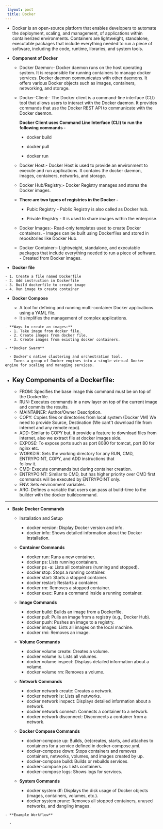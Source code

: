 ```yaml
---
 layout: post
 title: Docker
---
```

 - Docker is an open-source platform that enables developers to automate the deployment, scaling, and management,
   of applications within containerized environments. Containers are lightweight, standalone, executable packages that include everything needed to run a piece of software, including the code, runtime, libraries, and system tools.

  - **Component of Docker**

    - Docker Daemon:- Docker daemon runs on the host operating system. It is responsible for running containers
      to manage docker services. Docker daemon communicates with other daemons. It offers various Docker objects such as images, containers, networking, and storage.

    - Docker-Client:- The Docker client is a command-line interface (CLI) tool that allows users to interact
      with the Docker daemon. It provides commands that use the Docker REST API to communicate with the Docker daemon.

      **Docker Client uses Command Line Interface (CLI) to run the following commands -**

       - docker build

       - docker pull

       - docker run


    - Docker Host:- Docker Host is used to provide an environment to execute and run applications. It contains
                    the docker daemon, images, containers, networks, and storage.

    - Docker Hub/Registry:- Docker Registry manages and stores the Docker images.
    
    - **There are two types of registries in the Docker -**

      - Pubic Registry - Public Registry is also called as Docker hub.

      - Private Registry - It is used to share images within the enterprise.

    - Docker Images:- Read-only templates used to create Docker containers.
                    - Images can be built using Dockerfiles and stored in repositories like Docker Hub.

    - Docker Container:- Lightweight, standalone, and executable packages that include everything needed to
                         run a piece of software.
                       - Created from Docker images.

   - **Docker file**

    - 1. Create a file named Dockerfile
    - 2. Add instruction in Dockerfile
    - 3. Build dockerfile to create image
    - 4. Run image to create container 

   - **Docker Compose**

      - A tool for defining and running multi-container Docker applications using a YAML file.
      - It simplifies the management of complex applications.                      

    - **Ways to create an images:**
      - 1. Take image from docker file.
      - 2. Create images from docker file.
      - 3. Create images from existing docker containers.

    - **Docker Swarm**

      - Docker's native clustering and orchestration tool.
      - Turns a group of Docker engines into a single virtual Docker engine for scaling and managing services.

  - **Key Components of a Dockerfile:**
    ---

     - FROM: Specifies the base image this command must be on top of the Dockerfile.
     - RUN: Executes commands in a new layer on top of the current image and commits the results.
     - MAINTAINER: Author/Owner Description.
     - COPY: Copies files or directories from local system (Docker VM) We need to provide Source, Destination
             (We cant't download file from internet and any remote repo).
     - ADD: Similar to COPY but, it provide a feature to download files from internet, also we extract file at 
            docker images side.
     - EXPOSE: To expose ports such as port 8080 for tomcat, port 80 for nginx etc.
     - WORKDIR: Sets the working directory for any RUN, CMD, ENTRYPOINT, COPY, and ADD instructions that          
                follow it.
     - CMD: Execute commands but during container creation.
     - ENTRYPOINT: Similar to CMD, but has higher priority over CMD first commands wiil be executed by 
                   ENTRYPOINT  only.
     - ENV: Sets environment variables.
     - ARG: Defines a variable that users can pass at build-time to the builder with the docker buildcommand.

  ---
   - **Basic Docker Commands**

     - Installation and Setup
       - docker version: Display Docker version and info.
       - docker info: Shows detailed information about the Docker installation.

     - **Container Commands**
        - docker run: Runs a new container.
        - docker ps: Lists running containers.
        - docker ps -a: Lists all containers (running and stopped).
        - docker stop: Stops a running container.
        - docker start: Starts a stopped container.
        - docker restart: Restarts a container.
        - docker rm: Removes a stopped container.
        - docker exec: Runs a command inside a running container.
       
     - **Image Commands**
        - docker build: Builds an image from a Dockerfile.
        - docker pull: Pulls an image from a registry (e.g., Docker Hub).
        - docker push: Pushes an image to a registry.
        - docker images: Lists all images on the local machine.
        - docker rmi: Removes an image.
       
     - **Volume Commands**
        - docker volume create: Creates a volume.
        - docker volume ls: Lists all volumes.
        - docker volume inspect: Displays detailed information about a volume.
        - docker volume rm: Removes a volume.
        
     - **Network Commands**
       - docker network create: Creates a network.
       - docker network ls: Lists all networks.
       - docker network inspect: Displays detailed information about a network.
       - docker network connect: Connects a container to a network.
       - docker network disconnect: Disconnects a container from a network.

     - **Docker Compose Commands**
       - docker-compose up: Builds, (re)creates, starts, and attaches to containers for a service defined
                            in docker-compose.yml.
       - docker-compose down: Stops containers and removes containers, networks, volumes, and images created by up.
       - docker-compose build: Builds or rebuilds services.
       - docker-compose ps: Lists containers.
       - docker-compose logs: Shows logs for services.

     - **System Commands**
       - docker system df: Displays the disk usage of Docker objects (images, containers, volumes, etc.).
       - docker system prune: Removes all stopped containers, unused networks, and dangling images.


    - **Example Workflow**

      - 




















 

    






































   
